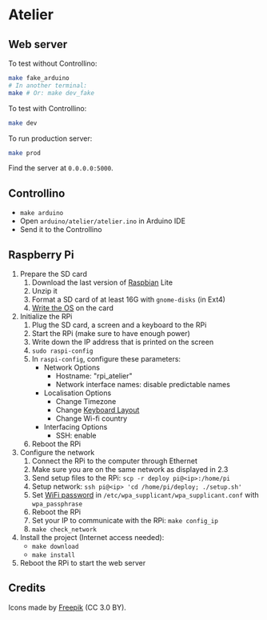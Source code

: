 # Atelier

## Web server

To test without Controllino:

```bash
make fake_arduino
# In another terminal:
make # Or: make dev_fake
```

To test with Controllino:

```bash
make dev
```

To run production server:

```bash
make prod
```

Find the server at `0.0.0.0:5000`.

## Controllino

* `make arduino`
* Open `arduino/atelier/atelier.ino` in Arduino IDE
* Send it to the Controllino

## Raspberry Pi

1. Prepare the SD card
    1. Download the last version of [Raspbian](https://www.raspberrypi.org/downloads/raspbian/) Lite
    2. Unzip it
    3. Format a SD card of at least 16G with `gnome-disks` (in Ext4)
    4. [Write the OS](https://www.raspberrypi.org/documentation/installation/installing-images/linux.md) on the card
2. Initialize the RPi
    1. Plug the SD card, a screen and a keyboard to the RPi
    2. Start the RPi (make sure to have enough power)
    3. Write down the IP address that is printed on the screen
    4. `sudo raspi-config`
    5. In `raspi-config`, configure these parameters:
        * Network Options
            * Hostname: "rpi_atelier"
            * Network interface names: disable predictable names
        * Localisation Options
            * Change Timezone
            * Change [Keyboard Layout](http://www.soft-alternative.com/raspberry-pi-configurer-clavier-francais-raspbian.php)
            * Change Wi-fi country
        * Interfacing Options
            * SSH: enable
    6. Reboot the RPi
3. Configure the network
    1. Connect the RPi to the computer through Ethernet
    2. Make sure you are on the same network as displayed in 2.3
    3. Send setup files to the RPi: `scp -r deploy pi@<ip>:/home/pi`
    4. Setup network: `ssh pi@<ip> 'cd /home/pi/deploy; ./setup.sh'`
    5. Set [WiFi password](https://www.raspberrypi.org/documentation/configuration/wireless/wireless-cli.md) in `/etc/wpa_supplicant/wpa_supplicant.conf` with `wpa_passphrase`
    6. Reboot the RPi
    7. Set your IP to communicate with the RPi: `make config_ip`
    8. `make check_network`
4. Install the project (Internet access needed):
    * `make download`
    * `make install`
5. Reboot the RPi to start the web server

## Credits

Icons made by [Freepik](https://www.freepik.com/") (CC 3.0 BY).
